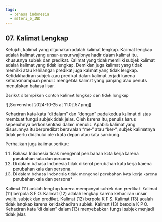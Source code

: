 ```yaml
---
tags:
  - bahasa_indonesia
  - materi_6_IND
---
```

## 07. Kalimat Lengkap

Ketujuh, kalimat yang digunakan adalah kalimat lengkap. Kalimat lengkap adalah kalimat yang unsur-unsur wajibnya hadir dalam kalimat itu, khususnya subjek dan predikat. Kalimat yang tidak memiliki subjek kalimat adalah kalimat yang tidak lengkap. Demikian juga kalimat yang tidak memiliki atau kehilangan predikat juga kalimat yang tidak lengkap. Ketidakhadiran subjek atau predikat dalam kalimat terjadi karena ketidakmampuan penulis mengelola kalimat yang panjang atau penulis menuliskan bahasa lisan. 

Berikut ditampilkan contoh kalimat lengkap dan tidak lengkap

![[Screenshot 2024-10-25 at 11.02.57.png]]

Kehadiran kata-kata “di dalam” dan “dengan” pada kedua kalimat di atas membuat fungsi subjek tidak jelas. Oleh karena itu, penulis harus sepenuhnya berkonsentrasi dalam menulis. Apabila kalimat yang disusunnya itu berpredikat berawalan “me-“ atau “ber-“, subjek kalimatnya tidak perlu didahului oleh kata depan atau kata sambung. 

Perhatikan juga kalimat berikut:

11) Bahasa Indonesia tidak mengenal perubahan kata kerja karena perubahan kala dan persona.
12) Di dalam bahasa Indonesia tidak dikenal perubahan kata kerja karena perubahan kala dan persona.
13) Di dalam bahasa Indonesia tidak mengenal perubahan kata kerja karena perubahan kala dan persona*

Kalimat (11) adalah lengkap karena mempunyai subjek dan predikat. Kalimat (11) berpola S P O. Kalimat (12) adalah lengkap karena kehadiran unsur wajib, subjek dan predikat. Kalimat (12) berpola K P S. Kalimat (13) adalah tidak lengkap karena ketidakhadiran subjek. Kalimat (13) berpola K P O. Kehadiran kata “di dalam” dalam (13) menyebabkan fungsi subjek menjadi tidak jelas

